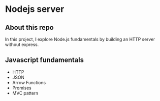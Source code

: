 # Nodejs server

## About this repo
In this project, I explore Node.js fundamentals by building an HTTP server without express.

## Javascript fundamentals
- HTTP
- JSON
- Arrow Functions
- Promises 
- MVC pattern
